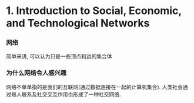 # 1. Introduction to Social, Economic, and Technological Networks

### 网络
简单来讲, 可以认为只是一些顶点和边的集合体

### 为什么网络令人感兴趣
网络不单单指的是我们的互联网(通过数据连接在一起的计算机集合). 人类社会通过熟人联系及社交交互作用也形成了一种社交网络.
